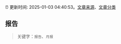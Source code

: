 :alarm_clock: 更新时间: 2025-01-03 04:40:53。[文章来源](/README.md)、[文章分类](/TAGS.md)

## 报告


> 关键字：`报告`、`月报`



